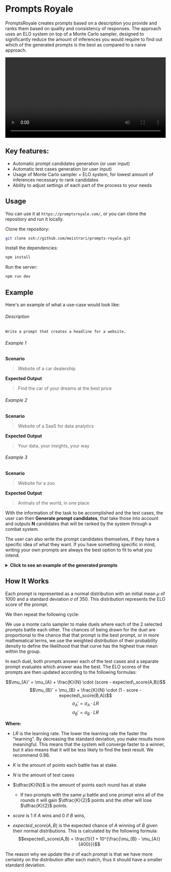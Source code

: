 # Prompts Royale

PromptsRoyale creates prompts based on a description you provide and ranks them based on quality and consistency of responses. The approach uses an ELO system on top of a Monte Carlo sampler, designed to significantly reduce the amount of inferences you would require to find out which of the generated prompts is the best as compared to a naive approach. 

<video width="100%" controls>
  <source src="https://pub-c1e8d8a84c7d464e9b139f9ea1b5d0f4.r2.dev/prompts royale.mp4" type="video/mp4">
</video>

## Key features:
- Automatic prompt candidates generation (or user input)
- Automatic test cases generation (or user input)
- Usage of Monte Carlo sampler + ELO system, for lowest amount of inferences necessary to rank candidates
- Ability to adjust settings of each part of the process to your needs 

## Usage
You can use it at `https://promptsroyale.com/`, or you can clone the repository and run it locally.

Clone the repository:
```bash
git clone ssh://github.com/meistrari/prompts-royale.git
```

Install the dependencies:
```bash
npm install
```

Run the server:
```bash
npm run dev
```

## Example

Here's an example of what a use-case would look like:
###### Description
```
Write a prompt that creates a headline for a website.
```
###### Example 1
**Scenario**
> Website of a car dealership

**Expected Output**
> Find the car of your dreams at the best price
###### Example 2
**Scenario**
> Website of a SaaS for data analytics

**Expected Output**
> Your data, your insights, your way
###### Example 3
**Scenario**
> Website for a zoo

**Expected Output**
> Animals of the world, in one place

With the information of the task to be accomplished and the test cases, the user can then **Generate prompt candidates**, that take those into account and outputs **N** candidates that will be ranked by the system through a combat system.

The user can also write the prompt candidates themselves, if they have a specific idea of what they want. If you have something specific in mind, writing your own prompts are always the best option to fit to what you intend. 

<details>
<summary><strong>Click to see an example of the generated prompts</strong></summary>

**Prompt A**
> Design a compelling headline for a distinct category of website. Understand the website's mission, its intended audience, and the solutions it provides. The headline should attract attention, be pertinent, and distill the website's core concept into a succinct statement. Leverage your linguistic proficiency, promotional tactics, and domain-specific knowledge to create an enticing headline."


**Prompt B**
> Your directive is to formulate an attractive headline for a specific kind of website. Pay attention to the website's objectives, its targeted demographics, and the services it offers. The headline should be captivating, germane, and capable of summarizing the website's primary proposition in a brief line. Use your language comprehension, advertising strategies, and industry-specific insights to create a compelling headline.

</details>

## How It Works
Each prompt is represented as a normal distribution with an initial mean $\mu$ of $1000$ and a standard deviation $\sigma$ of $350$. This distribution represents the ELO score of the prompt.

We then repeat the following cycle:

We use a monte carlo sampler to make duels where each of the 2 selected prompts battle each other. The chances of being drawn for the duel are proportional to the chance that that prompt is the best prompt, or in more mathematical terms, we use the weighted distribution of their probability density to define the likelihood that that curve has the highest true mean within the group.

In each duel, both prompts answer each of the test cases and a separate prompt evaluates which answer was the best. The ELO scores of the prompts are then updated according to the following formulas:

$$\mu_{A}' = \mu_{A} + \frac{K}{N} \cdot (score - expected\_score(A,B))$$
$$\mu_{B}' = \mu_{B} + \frac{K}{N} \cdot (1 - score - expected\_score(B,A))$$
$$\sigma_{A}' = \sigma_{A} \cdot LR$$
$$\sigma_{B}' = \sigma_{B} \cdot LR$$

**Where:**
- $LR$ is the learning rate. The lower the learning rate the faster the "learning". By decreasing the standard deviation, you make results more meaningful. This means that the system will converge faster to a winner, but it also means that it will be less likely to find the best result. We recommend $0.96$.

- $K$ is the amount of points each battle has at stake. 
- $N$ is the amount of test cases
- $\dfrac{K}{N}$ is the amount of points each round has at stake
    - If two prompts with the same $\mu$ battle and one prompt wins all of the rounds it will gain $\dfrac{K}{2}$ points and the other will lose $\dfrac{K}{2}$ points.

- $score$ is $1$ if $A$ wins and $0$ if $B$ wins,
- $expected\_score(A,B)$ is the expected chance of $A$ winning of $B$ given their normal distributions. This is calculated by the following formula:
$$expected\_score(A,B) = \frac{1}{1 + 10^{\frac{\mu_{B} - \mu_{A}}{400}}}$$

The reason why we update the $\sigma$ of each prompt is that we have more certainty on the distribution after each match, thus it should have a smaller standard deviation.
